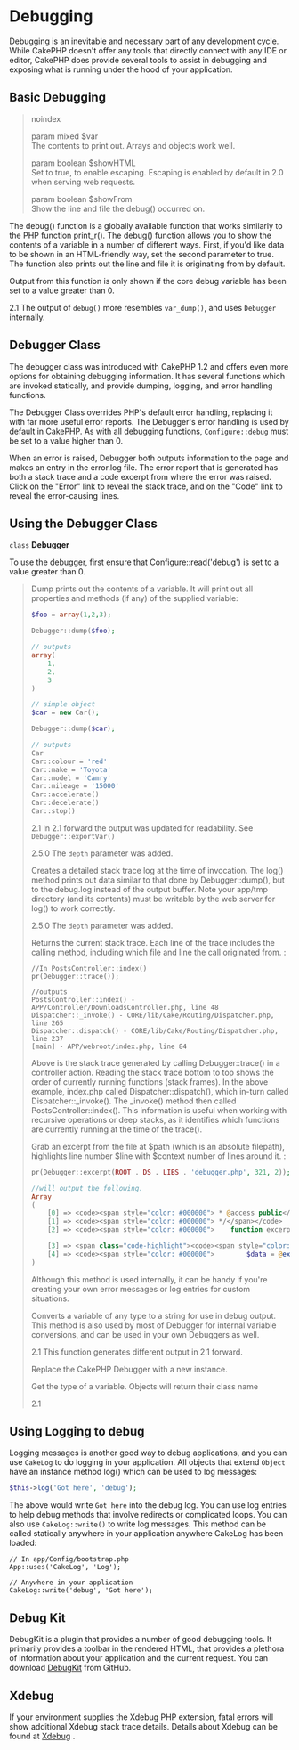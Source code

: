 # Debugging

Debugging is an inevitable and necessary part of any development
cycle. While CakePHP doesn't offer any tools that directly connect
with any IDE or editor, CakePHP does provide several tools to
assist in debugging and exposing what is running under the hood of
your application.

## Basic Debugging

> noindex  
>
> param mixed \$var  
> The contents to print out. Arrays and objects work well.
>
> param boolean \$showHTML  
> Set to true, to enable escaping. Escaping is enabled
> by default in 2.0 when serving web requests.
>
> param boolean \$showFrom  
> Show the line and file the debug() occurred on.

The debug() function is a globally available function that works
similarly to the PHP function print_r(). The debug() function
allows you to show the contents of a variable in a number of
different ways. First, if you'd like data to be shown in an
HTML-friendly way, set the second parameter to true. The function
also prints out the line and file it is originating from by
default.

Output from this function is only shown if the core debug variable
has been set to a value greater than 0.

<div class="versionchanged">

2.1
The output of `debug()` more resembles `var_dump()`, and uses
`Debugger` internally.

</div>

## Debugger Class

The debugger class was introduced with CakePHP 1.2 and offers even
more options for obtaining debugging information. It has several
functions which are invoked statically, and provide dumping,
logging, and error handling functions.

The Debugger Class overrides PHP's default error handling,
replacing it with far more useful error reports. The Debugger's
error handling is used by default in CakePHP. As with all debugging
functions, `Configure::debug` must be set to a value higher than 0.

When an error is raised, Debugger both outputs information to the
page and makes an entry in the error.log file. The error report
that is generated has both a stack trace and a code excerpt from
where the error was raised. Click on the "Error" link to
reveal the stack trace, and on the "Code" link to reveal the
error-causing lines.

## Using the Debugger Class

`class` **Debugger**

To use the debugger, first ensure that Configure::read('debug') is
set to a value greater than 0.

> Dump prints out the contents of a variable. It will print out all
> properties and methods (if any) of the supplied variable:
>
> ``` php
> $foo = array(1,2,3);
>
> Debugger::dump($foo);
>
> // outputs
> array(
>     1,
>     2,
>     3
> )
>
> // simple object
> $car = new Car();
>
> Debugger::dump($car);
>
> // outputs
> Car
> Car::colour = 'red'
> Car::make = 'Toyota'
> Car::model = 'Camry'
> Car::mileage = '15000'
> Car::accelerate()
> Car::decelerate()
> Car::stop()
> ```
>
> <div class="versionchanged">
>
> 2.1
> In 2.1 forward the output was updated for readability. See
> `Debugger::exportVar()`
>
> </div>
>
> <div class="versionchanged">
>
> 2.5.0
> The `depth` parameter was added.
>
> </div>
>
> Creates a detailed stack trace log at the time of invocation. The
> log() method prints out data similar to that done by
> Debugger::dump(), but to the debug.log instead of the output
> buffer. Note your app/tmp directory (and its contents) must be
> writable by the web server for log() to work correctly.
>
> <div class="versionchanged">
>
> 2.5.0
> The `depth` parameter was added.
>
> </div>
>
> Returns the current stack trace. Each line of the trace includes
> the calling method, including which file and line the call
> originated from. :
>
>     //In PostsController::index()
>     pr(Debugger::trace());
>
>     //outputs
>     PostsController::index() - APP/Controller/DownloadsController.php, line 48
>     Dispatcher::_invoke() - CORE/lib/Cake/Routing/Dispatcher.php, line 265
>     Dispatcher::dispatch() - CORE/lib/Cake/Routing/Dispatcher.php, line 237
>     [main] - APP/webroot/index.php, line 84
>
> Above is the stack trace generated by calling Debugger::trace() in
> a controller action. Reading the stack trace bottom to top shows
> the order of currently running functions (stack frames). In the
> above example, index.php called Dispatcher::dispatch(), which
> in-turn called Dispatcher::\_invoke(). The \_invoke() method then
> called PostsController::index(). This information is useful when
> working with recursive operations or deep stacks, as it identifies
> which functions are currently running at the time of the trace().
>
> Grab an excerpt from the file at \$path (which is an absolute
> filepath), highlights line number \$line with \$context number of
> lines around it. :
>
> ``` php
> pr(Debugger::excerpt(ROOT . DS . LIBS . 'debugger.php', 321, 2));
>
> //will output the following.
> Array
> (
>     [0] => <code><span style="color: #000000"> * @access public</span></code>
>     [1] => <code><span style="color: #000000"> */</span></code>
>     [2] => <code><span style="color: #000000">    function excerpt($file, $line, $context = 2) {</span></code>
>
>     [3] => <span class="code-highlight"><code><span style="color: #000000">        $data = $lines = array();</span></code></span>
>     [4] => <code><span style="color: #000000">        $data = @explode("\n", file_get_contents($file));</span></code>
> )
> ```
>
> Although this method is used internally, it can be handy if you're
> creating your own error messages or log entries for custom
> situations.
>
> Converts a variable of any type to a string for use in debug
> output. This method is also used by most of Debugger for internal
> variable conversions, and can be used in your own Debuggers as
> well.
>
> <div class="versionchanged">
>
> 2.1
> This function generates different output in 2.1 forward.
>
> </div>
>
> Replace the CakePHP Debugger with a new instance.
>
> Get the type of a variable. Objects will return their class name
>
> <div class="versionadded">
>
> 2.1
>
> </div>

## Using Logging to debug

Logging messages is another good way to debug applications, and you can use
`CakeLog` to do logging in your application. All objects that
extend `Object` have an instance method <span class="title-ref">log()</span> which can be used
to log messages:

``` php
$this->log('Got here', 'debug');
```

The above would write `Got here` into the debug log. You can use log entries
to help debug methods that involve redirects or complicated loops. You can also
use `CakeLog::write()` to write log messages. This method can be called
statically anywhere in your application anywhere CakeLog has been loaded:

    // In app/Config/bootstrap.php
    App::uses('CakeLog', 'Log');

    // Anywhere in your application
    CakeLog::write('debug', 'Got here');

## Debug Kit

DebugKit is a plugin that provides a number of good debugging tools. It
primarily provides a toolbar in the rendered HTML, that provides a plethora of
information about your application and the current request. You can download
[DebugKit](https://github.com/cakephp/debug_kit/tree/2.2) from GitHub.

## Xdebug

If your environment supplies the Xdebug PHP extension, fatal errors will show
additional Xdebug stack trace details. Details about Xdebug can be found at
[Xdebug](https://xdebug.org) .
